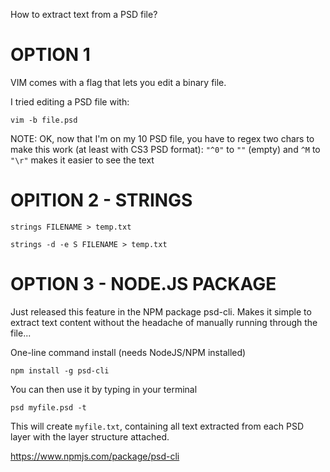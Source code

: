 How to extract text from a PSD file?



# OPTION 1

VIM comes with a flag that lets you edit a binary file.

I tried editing a PSD file with:

`vim -b file.psd`

NOTE: OK, now that I'm on my 10 PSD file, you have to regex two chars to make this work (at least with CS3 PSD format): `"^0"` to `""` (empty) and `^M` to `"\r"` makes it easier to see the text


# OPITION 2 - STRINGS
`strings FILENAME > temp.txt`

`strings -d -e S FILENAME > temp.txt`


# OPTION 3 - NODE.JS PACKAGE

Just released this feature in the NPM package psd-cli. Makes it simple to extract text content without the headache of manually running through the file...

One-line command install (needs NodeJS/NPM installed)

`npm install -g psd-cli`

You can then use it by typing in your terminal

`psd myfile.psd -t`

This will create `myfile.txt`, containing all text extracted from each PSD layer with the layer structure attached.

https://www.npmjs.com/package/psd-cli






